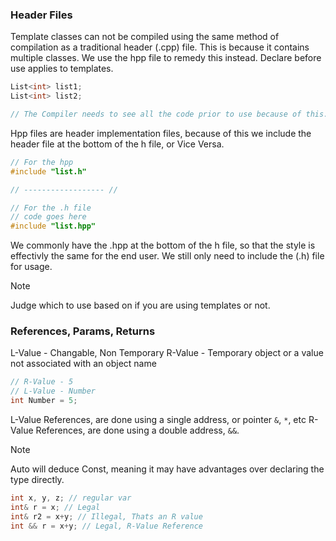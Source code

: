 ### Header Files 

Template classes can not be compiled using the same method of compilation as a traditional header (.cpp) file. This is because it contains multiple classes. We use the hpp file to remedy this instead. Declare before use applies to templates.

```cpp
List<int> list1; 
List<int> list2;

// The Compiler needs to see all the code prior to use because of this.
```

Hpp files are header implementation files, because of this we include the header file at the bottom of the h file, or Vice Versa.

```cpp
// For the hpp
#include "list.h"

// ------------------ //

// For the .h file
// code goes here
#include "list.hpp"

```

We commonly have the .hpp at the bottom of the h file, so that the style is effectivly the same for the end user. We still only need to include the (.h) file for usage.

> [!NOTE]
> Judge which to use based on if you are using templates or not.

### References, Params, Returns 

L-Value - Changable, Non Temporary
R-Value - Temporary object or a value not associated with an object name

```cpp
// R-Value - 5
// L-Value - Number
int Number = 5;
```

L-Value References, are done using a single address, or pointer `&`, `*`, etc
R-Value References, are done using a double address, `&&`. 

> [!NOTE]
> Auto will deduce Const, meaning it may have advantages over declaring the type directly.

```cpp
int x, y, z; // regular var
int& r = x; // Legal
int& r2 = x+y; // Illegal, Thats an R value
int && r = x+y; // Legal, R-Value Reference
```


